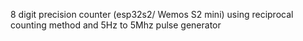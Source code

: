 8 digit precision counter (esp32s2/ Wemos S2 mini) using reciprocal counting method and 5Hz to 5Mhz pulse generator 
